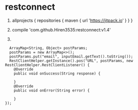 # restconnect


1)	allprojects {
    		repositories {
        		maven { url 'https://jitpack.io' }
    		}
	}

2)	compile 'com.github.Hiren3535:restconnect:v1.4'

3)    

      ArrayMap<String, Object> postParams; 
      postParams = new ArrayMap<>(); 
      postParams.put("email", inputEmail.getText().toString());             
      RestClientHelper.getInstance().pos("URL", postParams, new RestClientHelper.RestClientListener() {
        @Override 
        public void onSuccess(String response) {

        }
        @Override
        public void onError(String error) {
           
        }
    });

